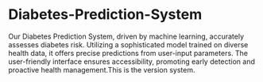 # Diabetes-Prediction-System
 Our Diabetes Prediction System, driven by machine learning, accurately assesses diabetes risk. Utilizing a sophisticated model trained on diverse health data, it offers precise predictions from user-input parameters. The user-friendly interface ensures accessibility, promoting early detection and proactive health management.This is the version system.
